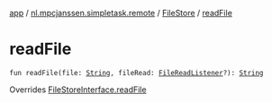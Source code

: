 [app](../../index.md) / [nl.mpcjanssen.simpletask.remote](../index.md) / [FileStore](index.md) / [readFile](.)

# readFile

`fun readFile(file: `[`String`](https://kotlinlang.org/api/latest/jvm/stdlib/kotlin/-string/index.html)`, fileRead: `[`FileReadListener`](../-file-store-interface/-file-read-listener/index.md)`?): `[`String`](https://kotlinlang.org/api/latest/jvm/stdlib/kotlin/-string/index.html)

Overrides [FileStoreInterface.readFile](../-file-store-interface/read-file.md)

